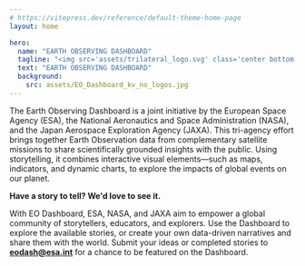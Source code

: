```yaml
---
# https://vitepress.dev/reference/default-theme-home-page
layout: home

hero:
  name: "EARTH OBSERVING DASHBOARD"
  tagline: "<img src='assets/trilateral_logo.svg' class='center bottom-margin large-margin' style='height: 40px' /><p>Global environmental changes observed by NASA, ESA, and JAXA</p>"
  text: "EARTH OBSERVING DASHBOARD"
  background: 
    src: assets/EO_Dashboard_kv_no_logos.jpg
---
```

<script client-only>
  if(window && !customElements.get('eox-itemfilter')) import("@eox/itemfilter");
</script>

The Earth Observing Dashboard is a joint initiative by the European Space Agency (ESA), the National Aeronautics and Space Administration (NASA), and the Japan Aerospace Exploration Agency (JAXA). This tri-agency effort brings together Earth Observation data from complementary satellite missions to share scientifically grounded insights with the public. Using storytelling, it combines interactive visual elements—such as maps, indicators, and dynamic charts, to explore the impacts of global events on our planet. 

**Have a story to tell? We'd love to see it.**

With EO Dashboard, ESA, NASA, and JAXA aim to empower a global community of storytellers, educators, and explorers. Use the Dashboard to explore the available stories, or create your own data-driven narratives and share them with the world. Submit your ideas or completed stories to **<eodash@esa.int>** for a chance to be featured on the Dashboard. 

<script setup>
  import { ref, onMounted } from 'vue';
  import { withBase, useRouter } from 'vitepress';

  const router = useRouter();
  const items = ref([]);

  const filterProps = [{
    "keys": [
      "title",
      "subtitle",
      "theme"
    ],
    "title": "Search",
    "type": "text",
    "placeholder": "Search in title or subtitle",
    "expanded": true
  }, {
    "key": 'theme',
    "title": 'Theme',
    "expanded": true
  }
  ];

  onMounted(async () => {
    try {
      const response = await fetch('https://esa-eodashboards.github.io/eodashboard-narratives/narratives.json');
      const results = await response.json();
      results.forEach((res)=>{res.image = 'https://esa-eodashboards.github.io/eodashboard-narratives/'+res.image});
      items.value = results;
    } catch (error) {
      console.error('Error fetching JSON:', error);
    }
  });

  // Click event handler
  const handleResultClick = (evt) => {
    const sections = evt.detail.file.split("/");
    const filename = sections[sections.length-1].split(".")[0];
    router.go(withBase(`/story?id=${filename}`));
  };
</script>

<client-only>
  <eox-itemfilter
    :items="items"
    titleProperty="title"
    imageProperty="image"
    subTitleProperty="subtitle"
    aggregateResults="theme"
    :filterProperties="filterProps"
    resultType="cards"
    @select="handleResultClick"
    style="--form-flex-direction: row"
  ></eox-itemfilter>
</client-only>

<style>
  /* Making sure hero image is not darkened */
  header .background-image {
    opacity: 1!important;
  }
</style>
